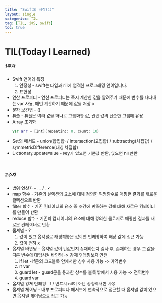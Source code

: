 ```yaml
---
title: "Swift의 시작(1)"
layout: single
categories: TIL
tag: [TIL, iOS, swift]
toc: true
---
```


# TIL(Today I Learned)

##### 1주차
* Swift 언어의 특징
    1. 안정성 - swift는 타입과 nil에 엄격한 프로그래밍 언어입니다.
    2. 표현성
* 연산 프로퍼티 - 연산 프로퍼티는 즉시 계산한 값을 알려주기 때문에 변수를 나타내는 var 사용, 매번 계산하기 때문에 값을 저장 x
* 문자 보간법 - \()
* 튜플 - 튜플은 여러 값을 하나로 그룹화한 값, 관련 값의 단순한 그룹에 유용
* Array 초기화
    ```swift
    var arr = [Int](repeating: 0, count: 10) 
    ```
* Set의 메서드 - union(합집합) / intersection(교집합) / subtracting(차집합) / symmetricDifference(대칭 차집합)
* Dictionary.updateValue - key가 있으면 기존값 반환, 없으면 nil 반환

<br>
 
##### 2주차
* 범위 연산자 - ... / ..< 
* map 함수 - 기존의 컬렉션의 요소에 대헤 정의한 익명함수로 매핑한 결과를 새로운 컬렉션으로 반환
* filter 함수 - 기존 컨테이너의 요소 중 조건에 만족하는 값에 대해 새로운 컨테이너를 만들어 반환
* reduce 함수 - 기존의 컴테이너의 요소에 대해 정의한 클로저로 매핑한 결과를 새로운 컨테이너로 반환
* 옵셔널 - ?
    1. 값이 있고 옵셔널로 래핑해놓은 값이면 언래핑하여 해당 값에 접근 가능
    2. 값이 전혀 x
* 옵셔널 바인딩 - 옵셔널 값이 빈값인지 존재하는지 검사 후, 존재하는 경우 그 값을 다른 변수에 대입시켜 바인딩 -> 강제 언래핑보다 안전
    1. if let - if문의 코드블록 안에서만 상수 사용 가능 -> 지역변수
    2. if var
    3. guard let - guard문을 통과한 상수를 블록 밖에서 사용 가능 -> 전역변수
    4. guard var
* 옵셔널 강제 언래핑 - ! / 반드시 nil이 아닌 상황에서만 사용
* 옵셔널 체이닝 - 내부 프로퍼티나 매서드에 연속적으로 접근할 때 옵셔널 값이 있으면 옵셔널 체이닝으로 접근 가능
